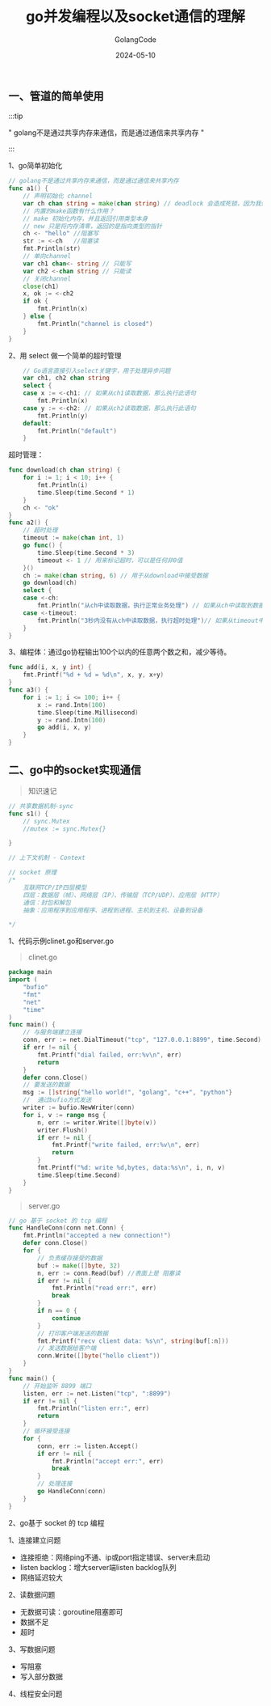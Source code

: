 ﻿---
title: go并发编程以及socket通信的理解
shortTitle: 19.写一个go-socket的实现
description: go并发编程以及socket通信的理解
author: GolangCode
category:
  - Go
tags:
 - Go
date: 2024-05-10
---

## 一、管道的简单使用

:::tip

" golang不是通过共享内存来通信，而是通过通信来共享内存 "  

:::

1、go简单初始化

```go
// golang不是通过共享内存来通信，而是通过通信来共享内存
func a1() {
	// 声明初始化 channel
	var ch chan string = make(chan string) // deadlock 会造成死锁，因为我们的管道是没有缓冲的
	// 内置的make函数有什么作用？
	// make 初始化内存，并且返回引用类型本身
	// new 只是将内存清零，返回的是指向类型的指针
	ch <- "hello" //阻塞写
	str := <-ch   //阻塞读
	fmt.Println(str)
	// 单向channel
	var ch1 chan<- string // 只能写
	var ch2 <-chan string // 只能读
	// 关闭channel
	close(ch1)
	x, ok := <-ch2
	if ok {
		fmt.Println(x)
	} else {
		fmt.Println("channel is closed")
	}
}
```
2、用 select 做一个简单的超时管理

```go
	// Go语言直接引入select关键字，用于处理异步问题
	var ch1, ch2 chan string
	select {
	case x := <-ch1: // 如果从ch1读取数据，那么执行此语句
		fmt.Println(x)
	case y := <-ch2: // 如果从ch2读取数据，那么执行此语句
		fmt.Println(y)
	default:
		fmt.Println("default")
	}
```

超时管理：

```go
func download(ch chan string) {
	for i := 1; i < 10; i++ {
		fmt.Println(i)
		time.Sleep(time.Second * 1)
	}
	ch <- "ok"
}
func a2() {
	// 超时处理
	timeout := make(chan int, 1)
	go func() {
		time.Sleep(time.Second * 3)
		timeout <- 1 // 用来标记超时，可以是任何非0值
	}()
	ch := make(chan string, 6) // 用于从download中接受数据
	go download(ch)
	select {
	case <-ch:
		fmt.Println("从ch中读取数据，执行正常业务处理") // 如果从ch中读取到数据那么正常处理业务
	case <-timeout:
		fmt.Println("3秒内没有从ch中读取数据，执行超时处理")// 如果从timeout中读取到数据，那么download执行超时
	}
}
```
3、编程体：通过go协程输出100个以内的任意两个数之和，减少等待。

```go
func add(i, x, y int) {
	fmt.Printf("%d + %d = %d\n", x, y, x+y)
}
func a3() {
	for i := 1; i <= 100; i++ {
		x := rand.Intn(100)
		time.Sleep(time.Millisecond)
		y := rand.Intn(100)
		go add(i, x, y)
	}
}
```


## 二、go中的socket实现通信
> 知识速记

```go
// 共享数据机制-sync
func s1() {
	// sync.Mutex
	//mutex := sync.Mutex{}

}

// 上下文机制 - Context

// socket 原理
/*
	互联网TCP/IP四层模型
	四层：数据层（帧）、网络层（IP）、传输层（TCP/UDP）、应用层（HTTP）
	通信：封包和解包
	抽象：应用程序到应用程序、进程到进程、主机到主机、设备到设备

*/
```

1、代码示例clinet.go和server.go

> clinet.go

```go
package main
import (
	"bufio"
	"fmt"
	"net"
	"time"
)
func main() {
	// 与服务端建立连接
	conn, err := net.DialTimeout("tcp", "127.0.0.1:8899", time.Second)
	if err != nil {
		fmt.Printf("dial failed, err:%v\n", err)
		return
	}
	defer conn.Close()
	// 要发送的数据
	msg := []string{"hello world!", "golang", "c++", "python"}
	//  通过bufio方式发送
	writer := bufio.NewWriter(conn)
	for i, v := range msg {
		n, err := writer.Write([]byte(v))
		writer.Flush()
		if err != nil {
			fmt.Printf("write failed, err:%v\n", err)
			return
		}
		fmt.Printf("%d: write %d,bytes, data:%s\n", i, n, v)
		time.Sleep(time.Second)
	}
}
```
> server.go

```go
// go 基于 socket 的 tcp 编程
func HandleConn(conn net.Conn) {
	fmt.Println("accepted a new connection!")
	defer conn.Close()
	for {
		// 负责缓存接受的数据
		buf := make([]byte, 32)
		n, err := conn.Read(buf) //表面上是 阻塞读
		if err != nil {
			fmt.Println("read err:", err)
			break
		}
		if n == 0 {
			continue
		}
		// 打印客户端发送的数据
		fmt.Printf("recv client data: %s\n", string(buf[:n]))
		// 发送数据给客户端
		conn.Write([]byte("hello client"))
	}
}
func main() {
	// 开始监听 8899 端口
	listen, err := net.Listen("tcp", ":8899")
	if err != nil {
		fmt.Println("listen err:", err)
		return
	}
	// 循环接受连接
	for {
		conn, err := listen.Accept()
		if err != nil {
			fmt.Println("accept err:", err)
			break
		}
		// 处理连接
		go HandleConn(conn)
	}
}
```

2、go基于 socket 的 tcp 编程

1、连接建立问题
- 连接拒绝：网络ping不通、ip或port指定错误、server未启动
- listen backlog：增大server端listen backlog队列
- 网络延迟较大

2、读数据问题
- 无数据可读：goroutine阻塞即可
- 数据不足
- 超时

3、写数据问题
- 写阻塞
- 写入部分数据

4、线程安全问题



